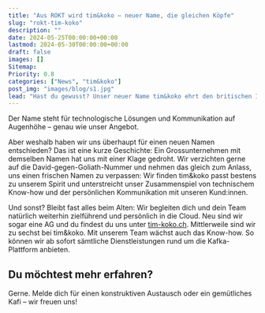 ```yaml
---
title: "Aus ROKT wird tim&koko – neuer Name, die gleichen Köpfe"
slug: "rokt-tim-koko"
description: ""
date: 2024-05-25T00:00:00+00:00
lastmod: 2024-05-30T00:00:00+00:00
draft: false
images: []
Sitemap:
Priority: 0.8
categories: ["News", "tim&koko"]
post_img: "images/blog/s1.jpg"
lead: "Hast du gewusst? Unser neuer Name tim&koko ehrt den britischen Informatiker Tim Berners-Lee, Schöpfer des World Wide Web, wie auch das Gorilla-Weibchen Koko, das in Gebärdensprache kommunizierte."
---
```


Der Name steht für technologische Lösungen und Kommunikation auf Augenhöhe – genau wie unser Angebot.

Aber weshalb haben wir uns überhaupt für einen neuen Namen entschieden? Das ist eine kurze Geschichte: Ein Grossunternehmen mit demselben Namen hat uns mit einer Klage gedroht. Wir verzichten gerne auf die David-gegen-Goliath-Nummer und nehmen das gleich zum Anlass, uns einen frischen Namen zu verpassen: Wir finden tim&koko passt bestens zu unserem Spirit und unterstreicht unser Zusammenspiel von technischem Know-how und der persönlichen Kommunikation mit unseren Kund:innen.

Und sonst? Bleibt fast alles beim Alten: Wir begleiten dich und dein Team natürlich weiterhin zielführend und persönlich in die Cloud. Neu sind wir sogar eine AG und du findest du uns unter [tim-koko.ch](https://tim-koko.ch).
Mittlerweile sind wir zu sechst bei tim&koko. Mit unserem Team wächst auch das Know-how. So können wir ab sofort sämtliche Dienstleistungen rund um die Kafka-Plattform anbieten.

## Du möchtest mehr erfahren?

Gerne. Melde dich für einen konstruktiven Austausch oder ein gemütliches Kafi – wir freuen uns!
